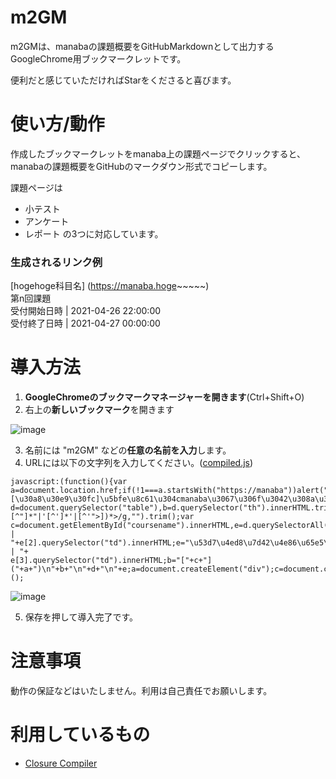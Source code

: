 # m2GM
m2GMは、manabaの課題概要をGitHubMarkdownとして出力するGoogleChrome用ブックマークレットです。   
   
便利だと感じていただければStarをくださると喜びます。

# 使い方/動作
作成したブックマークレットをmanaba上の課題ページでクリックすると、manabaの課題概要をGitHubのマークダウン形式でコピーします。
   
課題ページは
 - 小テスト
 - アンケート
 - レポート
 の3つに対応しています。
   
### 生成されるリンク例
[hogehoge科目名]  (https://manaba.hoge~~~~~)   
第n回課題   
受付開始日時 | 2021-04-26 22:00:00   
受付終了日時 | 2021-04-27 00:00:00   
   
# 導入方法
 1. **GoogleChromeのブックマークマネージャーを開きます**(Ctrl+Shift+O)
 2. 右上の**新しいブックマーク**を開きます    
    
 ![image](https://user-images.githubusercontent.com/49768768/102811815-549e7f80-4409-11eb-88c3-e379b3f2e0d6.png)
    
 3. 名前には "m2GM" などの**任意の名前を入力**します。
 4. URLには以下の文字列を入力してください。([compiled.js](./compiled.js))    
   
```
javascript:(function(){var a=document.location.href;if(!1===a.startsWith("https://manaba"))alert("[\u30a8\u30e9\u30fc]\u5bfe\u8c61\u304cmanaba\u3067\u306f\u3042\u308a\u307e\u305b\u3093");else{var d=document.querySelector("table"),b=d.querySelector("th").innerHTML.trim();b=b.replace(/<("[^"]*"|'[^']*'|[^'">])*>/g,"").trim();var c=document.getElementById("coursename").innerHTML,e=d.querySelectorAll("tr");d="\u53d7\u4ed8\u958b\u59cb\u65e5\u6642 | "+e[2].querySelector("td").innerHTML;e="\u53d7\u4ed8\u7d42\u4e86\u65e5\u6642 | "+
e[3].querySelector("td").innerHTML;b="["+c+"]("+a+")\n"+b+"\n"+d+"\n"+e;a=document.createElement("div");c=document.createElement("pre");c.style.webkitUserSelect="auto";c.style.userSelect="auto";a.appendChild(c).textContent=b;b=a.style;b.position="fixed";b.right="200%";document.body.appendChild(a);document.getSelection().selectAllChildren(a);document.execCommand("copy");document.body.removeChild(a);alert("\u30af\u30ea\u30c3\u30d7\u30dc\u30fc\u30c9\u306b\u30b3\u30d4\u30fc\u3057\u307e\u3057\u305f\u3002")}})();
```
    
![image](https://user-images.githubusercontent.com/49768768/116085395-bcc3e180-a6d9-11eb-852c-5f3f09095708.png)

5. 保存を押して導入完了です。

# 注意事項
動作の保証などはいたしません。利用は自己責任でお願いします。

# 利用しているもの
 - [Closure Compiler](https://closure-compiler.appspot.com/home)
